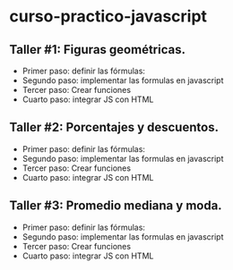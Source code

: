 # curso-practico-javascript

## Taller #1: Figuras geométricas. 

- Primer paso: definir las fórmulas:
- Segundo paso: implementar las formulas en javascript
- Tercer paso: Crear funciones
- Cuarto paso: integrar JS con HTML

## Taller #2: Porcentajes y descuentos. 

- Primer paso: definir las fórmulas:
- Segundo paso: implementar las formulas en javascript
- Tercer paso: Crear funciones
- Cuarto paso: integrar JS con HTML

## Taller #3: Promedio mediana y moda. 

- Primer paso: definir las fórmulas:
- Segundo paso: implementar las formulas en javascript
- Tercer paso: Crear funciones
- Cuarto paso: integrar JS con HTML